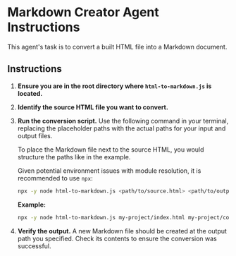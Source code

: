 # Markdown Creator Agent Instructions

This agent's task is to convert a built HTML file into a Markdown document.

## Instructions

1.  **Ensure you are in the root directory where `html-to-markdown.js` is located.**

2.  **Identify the source HTML file you want to convert.**

3.  **Run the conversion script.** Use the following command in your terminal, replacing the placeholder paths with the actual paths for your input and output files.

    To place the Markdown file next to the source HTML, you would structure the paths like in the example.

    Given potential environment issues with module resolution, it is recommended to use `npx`:

    ```bash
    npx -y node html-to-markdown.js <path/to/source.html> <path/to/output.md>
    ```

    **Example:**
    ```bash
    npx -y node html-to-markdown.js my-project/index.html my-project/content.md
    ```

4.  **Verify the output.** A new Markdown file should be created at the output path you specified. Check its contents to ensure the conversion was successful.
